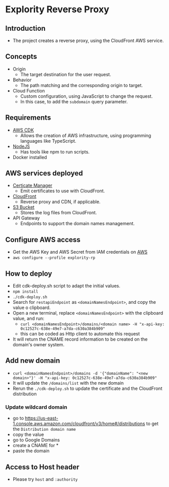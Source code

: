 # Explority Reverse Proxy

## Introduction

- The project creates a reverse proxy, using the CloudFront AWS service.

## Concepts

- Origin
    - The target destination for the user request.
- Behavior
    - The path matching and the corresponding origin to target.
- Cloud Function
    - Custom configuration, using JavaScript to change the request.
    - In this case, to add the `subdomain` query parameter.

## Requirements

- [AWS CDK](https://docs.aws.amazon.com/cdk/v2/guide/getting_started.html)
    - Allows the creation of AWS infrastructure, using programming languages like TypeScript.
- [NodeJS](https://nodejs.org/en/)
    - Has tools like npm to run scripts.
- Docker installed

## AWS services deployed

- [Certicate Manager](https://aws.amazon.com/certificate-manager/)
    - Emit certificates to use with CloudFront.
- [CloudFront](https://aws.amazon.com/cloudfront/)
    - Reverse proxy and CDN, if applicable.
- [S3 Bucket](https://aws.amazon.com/s3/)
    - Stores the log files from CloudFront.
- API Gateway
    - Endpoints to support the domain names management.

## Configure AWS access

- Get the AWS Key and AWS Secret from IAM credentials
  on [AWS](https://us-east-1.console.aws.amazon.com/iamv2/home?region=us-east-1#/home)
- `aws configure --profile explority-rp`

## How to deploy

- Edit cdk-deploy.sh script to adapt the initial values.
- `npm install`
- `./cdk-deploy.sh`
- Search for `restapiEndpoint` as `<domainNamesEndpoint>`, and copy the value o clipboard.
- Open a new terminal, replace `<domainNamesEndpoint>` with the clipboard value, and run:
    - `curl <domainNamesEndpoint>/domains/<domain name> -H "x-api-key: 0c12527c-638e-49e7-a7da-c630a384b909"`
    - this can be coded as Http client to automate this request
- It will return the CNAME record information to be created on the domain's owner system.

## Add new domain

- `curl <domainNamesEndpoint>/domains -d '{"domainName": "<new domain>"}' -H "x-api-key:
  0c12527c-638e-49e7-a7da-c630a384b909"`
- It will update the `/domains/list` with the new domain
- Rerun the `./cdk-deploy.sh` to update the certificate and the CloudFront distribution

### Update wildcard domain

- go to https://us-east-1.console.aws.amazon.com/cloudfront/v3/home#/distributions to get the `Distribution domain name`
- copy the value
- go to Google Domains
- create a CNAME for *
- paste the domain

## Access to Host header

- Please try `host` and `:authority`
